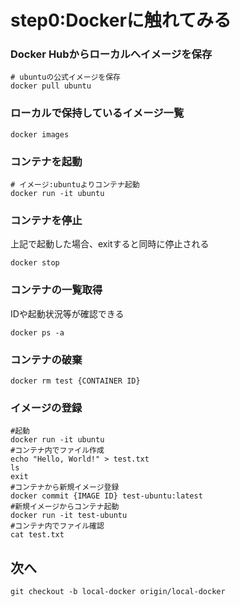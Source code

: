 step0:Dockerに触れてみる
====

### Docker Hubからローカルへイメージを保存

```
# ubuntuの公式イメージを保存
docker pull ubuntu
```

### ローカルで保持しているイメージ一覧
`docker images`

### コンテナを起動

```
# イメージ:ubuntuよりコンテナ起動
docker run -it ubuntu
```

### コンテナを停止
上記で起動した場合、exitすると同時に停止される

`docker stop`
### コンテナの一覧取得
IDや起動状況等が確認できる

`docker ps -a`
### コンテナの破棄
`docker rm test {CONTAINER ID}`

### イメージの登録

```
#起動
docker run -it ubuntu
#コンテナ内でファイル作成
echo "Hello, World!" > test.txt
ls
exit
#コンテナから新規イメージ登録
docker commit {IMAGE ID} test-ubuntu:latest
#新規イメージからコンテナ起動
docker run -it test-ubuntu
#コンテナ内でファイル確認
cat test.txt
```

## 次へ

`git checkout -b local-docker origin/local-docker`
